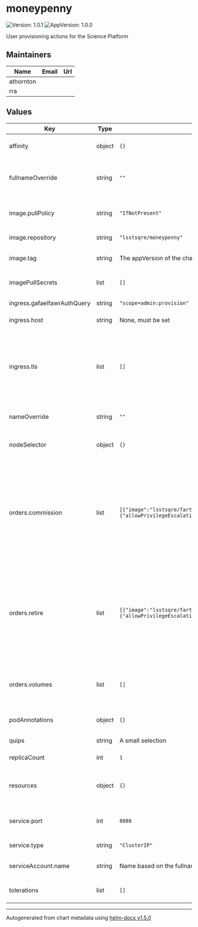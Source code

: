 # moneypenny

![Version: 1.0.1](https://img.shields.io/badge/Version-1.0.1-informational?style=flat-square) ![AppVersion: 1.0.0](https://img.shields.io/badge/AppVersion-1.0.0-informational?style=flat-square)

User provisioning actions for the Science Platform

## Maintainers

| Name | Email | Url |
| ---- | ------ | --- |
| athornton |  |  |
| rra |  |  |

## Values

| Key | Type | Default | Description |
|-----|------|---------|-------------|
| affinity | object | `{}` | Affinity rules for the vo-cutouts frontend pod |
| fullnameOverride | string | `""` | Override the full name for resources (includes the release name) |
| image.pullPolicy | string | `"IfNotPresent"` | Pull policy for the moneypenny image |
| image.repository | string | `"lsstsqre/moneypenny"` | moneypenny image to use |
| image.tag | string | The appVersion of the chart | Tag of moneypenny image to use |
| imagePullSecrets | list | `[]` | Secret names to use for all Docker pulls |
| ingress.gafaelfawrAuthQuery | string | `"scope=admin:provision"` | Gafaelfawr auth query string |
| ingress.host | string | None, must be set | Hostname for the ingress |
| ingress.tls | list | `[]` | Configure TLS for the ingress if needed. If multiple ingresses share the same hostname, only one of them needs a TLS configuration. |
| nameOverride | string | `""` | Override the base name for resources |
| nodeSelector | object | `{}` | Node selector rules for the vo-cutouts frontend pod |
| orders.commission | list | `[{"image":"lsstsqre/farthing","name":"farthing","securityContext":{"allowPrivilegeEscalation":false,"runAsNonRootUser":true,"runAsUser":1000}}]` | List of specifications for containers to run to commission a new user. Each member of the list should set a container `name`, `image`, and `securityContext` and may contain `volumeMounts`. |
| orders.retire | list | `[{"image":"lsstsqre/farthing","name":"farthing","securityContext":{"allowPrivilegeEscalation":false,"runAsNonRootUser":true,"runAsUser":1000}}]` | List of specifications for containers to run to retire a user.  Each member of the list should set a container `name`, `image`, and `securityContext` and may contain `volumeMounts`. |
| orders.volumes | list | `[]` | Additional volumes to mount when commissioning or retiring users. |
| podAnnotations | object | `{}` | Annotations for the vo-cutouts frontend pod |
| quips | string | A small selection | Moneypenny quotes |
| replicaCount | int | `1` | Number of pods to start |
| resources | object | `{}` | Resource limits and requests for the vo-cutouts frontend pod |
| service.port | int | `8080` | Port of the service to create and map to the ingress |
| service.type | string | `"ClusterIP"` | Type of service to create |
| serviceAccount.name | string | Name based on the fullname template | Name of the service account to use |
| tolerations | list | `[]` | Tolerations for the vo-cutouts frontend pod |

----------------------------------------------
Autogenerated from chart metadata using [helm-docs v1.5.0](https://github.com/norwoodj/helm-docs/releases/v1.5.0)
